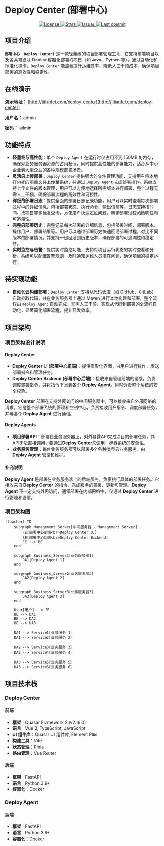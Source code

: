 # Deploy Center (部署中心)

<p align="center">
  <a href="https://github.com/TianfeiJi/Deploy-Center">
    <img alt="License" src="https://img.shields.io/github/license/TianfeiJi/Deploy-Center.svg">
  </a>
  <a href="https://github.com/TianfeiJi/Deploy-Center/stargazers">
    <img alt="Stars" src="https://img.shields.io/github/stars/TianfeiJi/Deploy-Center.svg">
  </a>
  <a href="https://github.com/TianfeiJi/Deploy-Center/issues">
    <img alt="Issues" src="https://img.shields.io/github/issues/TianfeiJi/Deploy-Center.svg">
  </a>
  <a href="https://github.com/TianfeiJi/Deploy-Center/commits/main">
    <img alt="Last commit" src="https://img.shields.io/github/last-commit/TianfeiJi/Deploy-Center.svg">
  </a>
</p>

## 项目介绍

**`部署中心 (Deploy Center)`** 是一款轻量级的项目部署管理工具，它支持前端项目以及各类可通过 Docker 容器化部署的项目（如 Java、Python 等）。通过自动化和标准化操作，`Deploy Center` 能显著提升运维效率，降低人工干预成本，确保项目部署的高效性和稳定性。

## 在线演示
**演示地址：** [http://jitianfei.com/deploy-center](http://jitianfei.com/deploy-center)

**用户名：** admin

**密码：** admin

## 功能特点
- **轻量级与高性能**：单个 `Deploy Agent` 在运行时仅占用不到 150MB 的内存，确保对业务服务器资源的占用极低，同时提供高性能的部署能力，适合从中小企业到大型企业的各种规模部署场景。
- **灵活的上传部署**：`Deploy Center` 提供强大的文件管理功能，支持用户将本地打包好的项目文件上传至系统，并通过 `Deploy Agent` 完成部署操作。系统支持上传文件的版本管理，用户可以方便地选择所需版本进行部署，整个过程无需人工干预，确保部署流程的高效性和可控性。
- **详细的部署日志**：提供全面的部署日志记录功能，用户可以实时查看每次部署过程中的详细信息，包括部署状态、执行命令、输出信息等。日志支持按时间、按项目等多维度查询，方便用户快速定位问题，确保部署过程的透明性和可追溯性。
- **完整的部署历史**：完整记录每次部署的详细信息，包括部署时间、部署版本、操作用户、部署结果等。用户可以通过部署历史快速回溯部署过程，对比不同版本的部署情况，并支持一键回滚到历史版本，确保部署的可追溯性和稳定性。
- **实时监控与告警**：提供实时监控功能，支持对项目运行状态的实时查看和分析。系统可以配置告警规则，及时通知运维人员潜在问题，确保项目的稳定运行。

## 待实现功能
- **自动化云构建部署**：`Deploy Center` 支持从代码仓库（如 GitHub、GitLab）自动拉取代码，并在业务服务器上通过 Maven 进行本地构建和部署。整个流程由 `Deploy Agent` 自动完成，无需人工干预，实现从代码到部署的全流程自动化，显著简化部署流程，提升开发效率。

## 项目架构

### 项目架构设计说明

#### Deploy Center
- **Deploy Center UI (部署中心前端)**：提供图形化界面，供用户进行操作，发送部署指令和管理任务。
- **Deploy Center Backend (部署中心后端)**：接收来自管理前端的请求，负责调度部署指令，并将指令下发到各个 **Deploy Agent**。同时负责整个系统的安全校验。

**Deploy Center** 部署在支持外网访问的中间服务器中，可以接收来自外部网络的请求。它是整个部署系统的管理和控制中心，负责接收用户指令、调度部署任务，并与各个 **Deploy Agent** 进行通信。

#### Deploy Agents
- **项目部署API**：部署在业务服务器上，对外暴露API完成项目的部署任务，其API无法直接调用，要通过**Deploy Center**来调用，确保系统的安全性。
- **业务服务管理**：每台业务服务器可以部署多个各种类型的业务服务，由 **Deploy Agent** 管理和维护。

#### 补充说明

**Deploy Agent** 是部署在业务服务器上的后端服务，负责执行具体的部署任务。它接收来自 **Deploy Center** 的指令，完成服务的部署、更新和管理。**Deploy Agent** 不一定支持外网访问，通常部署在内部网络中，仅通过 **Deploy Center** 进行管理和通信。

### 项目架构图

```mermaid
flowchart TD
    subgraph Management_Server[中间服务器 - Management Server]
        FE[部署中心前端<br>Deploy Center UI]
        BE[部署中心后端<br>Deploy Center Backend]
        FE --> BE
    end

    subgraph Business_Server1[业务服务器1]
        DA1[Deploy Agent 1]
    end

    subgraph Business_Server2[业务服务器2]
        DA2[Deploy Agent 2]
    end

    subgraph Business_Server3[业务服务器3]
        DA3[Deploy Agent 3]
    end

    User[用户] --> FE
    BE --> DA1
    BE --> DA2
    BE --> DA3

    DA1 --> Service1[业务服务 1]
    DA1 --> Service2[业务服务 2]

    DA2 --> Service3[业务服务 3]
    DA2 --> Service4[业务服务 4]

    DA3 --> Service5[业务服务 5]
    DA3 --> Service6[业务服务 6]
```

## 项目技术栈

### Deploy Center

#### 前端
- **框架**：Quasar Framework 2 (v2.16.0)
- **语言**：Vue 3, TypeScript, JavaScript
- **UI 组件库**：Quasar UI 组件库, Element Plus
- **构建工具**：Vite
- **状态管理**：Pinia
- **路由管理**：Vue Router

#### 后端
- **框架**：FastAPI
- **语言**：Python 3.9+
- **容器化**：Docker

### Deploy Agent

#### 后端
- **框架**：FastAPI
- **语言**：Python 3.9+
- **容器化**：Docker
